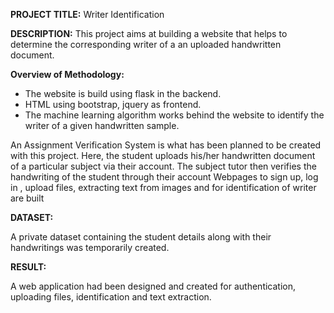 **PROJECT TITLE:** Writer Identification

**DESCRIPTION:**
This project aims at building a website that helps to determine the corresponding writer of a an uploaded handwritten document.

**Overview of Methodology:**

- The website is build using flask in the backend.
- HTML using bootstrap, jquery as frontend. 
- The machine learning algorithm works behind the website to identify the writer of a given handwritten sample.

An Assignment Verification System is what has been planned to be created with this project. Here, the student uploads his/her handwritten document of a particular subject via their account. The subject tutor then verifies the handwriting of the student through their account 
Webpages to sign up, log in , upload files, extracting text from images and for identification of writer are built


**DATASET:**

A private dataset containing the student details along with their handwritings was temporarily created.

**RESULT:**

A web application had been designed and created for authentication, uploading files, identification and text extraction.








